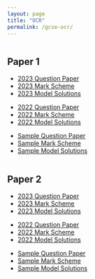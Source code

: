 ```yaml
---
layout: page
title: "OCR"
permalink: /gcse-ocr/
---
```


<div class="two-columns">
  <div class="column">
    <h2>Paper 1</h2>
    <ul>
      <li><a href="/_papers/gcseOCR/2023%20Paper%201%20QP.pdf" target="_blank">2023 Question Paper</a></li>
      <li><a href="/_papers/gcseOCR/2023%20Paper%201%20MS.pdf" target="_blank">2023 Mark Scheme</a></li>
      <li><a href="">2023 Model Solutions</a></li>
      <p> </p>
      <li><a href="/_papers/gcseOCR/2022%20Paper%201%20QP.pdf" target="_blank">2022 Question Paper</a></li>
      <li><a href="/_papers/gcseOCR/2022%20Paper%201%20MS.pdf" target="_blank">2022 Mark Scheme</a></li>
      <li><a href="">2022 Model Solutions</a></li>
      <p> </p>
      <li><a href="/_papers/gcseOCR/Sample%20Paper%201%20QP.pdf" target="_blank">Sample Question Paper</a></li>
      <li><a href="/_papers/gcseOCR/Sample%20Paper%201%20MS.pdf" target="_blank">Sample Mark Scheme</a></li>
      <li><a href="">Sample Model Solutions</a></li>
    </ul>
  </div>
  <div class="column">
    <h2>Paper 2</h2>
    <ul>
      <li><a href="/_papers/gcseOCR/2023%20Paper%202%20QP.pdf" target="_blank">2023 Question Paper</a></li>
      <li><a href="/_papers/gcseOCR/2023%20Paper%202%20MS.pdf" target="_blank">2023 Mark Scheme</a></li>
      <li><a href="">2023 Model Solutions</a></li>
      <p> </p>
      <li><a href="/_papers/gcseOCR/2022%20Paper%202%20QP.pdf" target="_blank">2022 Question Paper</a></li>
      <li><a href="/_papers/gcseOCR/2022%20Paper%202%20MS.pdf" target="_blank">2022 Mark Scheme</a></li>
      <li><a href="">2022 Model Solutions</a></li>
      <p> </p>
      <li><a href="/_papers/gcseOCR/Sample%20Paper%202%20QP.pdf" target="_blank">Sample Question Paper</a></li>
      <li><a href="/_papers/gcseOCR/Sample%20Paper%202%20MS.pdf" target="_blank">Sample Mark Scheme</a></li>
      <li><a href="">Sample Model Solutions</a></li>
    </ul>
  </div>
</div>

